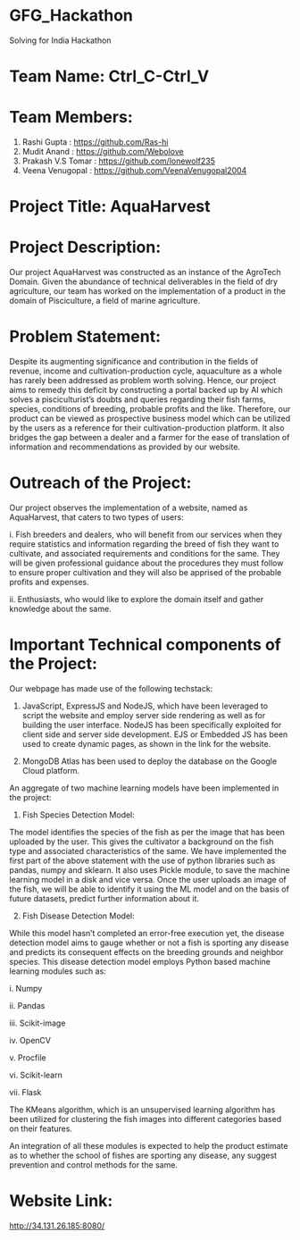 # GFG_Hackathon
Solving for India Hackathon

# Team Name: Ctrl_C-Ctrl_V

# Team Members:
1. Rashi Gupta : https://github.com/Ras-hi
2. Mudit Anand : https://github.com/Webolove
3. Prakash V.S Tomar : https://github.com/lonewolf235
4. Veena Venugopal : https://github.com/VeenaVenugopal2004

# Project Title: AquaHarvest

# Project Description:

Our project AquaHarvest was constructed as an instance of the AgroTech Domain.  Given the abundance of technical deliverables in the field of dry agriculture, our team has worked on the implementation of a product in the domain of Pisciculture, a field of marine agriculture.

# Problem Statement:
Despite its augmenting significance and contribution in the fields of revenue, income and cultivation-production cycle, aquaculture as a whole has rarely been addressed as problem worth solving. Hence, our project aims to remedy this deficit by constructing a portal backed up by AI which solves a pisciculturist’s doubts and queries regarding their fish farms, species, conditions of breeding, probable profits and the like. 
Therefore, our product can be viewed as prospective business model which can be utilized by the users as a reference for their cultivation-production platform. It also bridges the gap between a dealer and a farmer for the ease of translation of information and recommendations as provided by our website. 

# Outreach of the Project:
Our project observes the implementation of a website, named as AquaHarvest, that caters to two types of users:

i. Fish breeders and dealers, who will benefit from our services when they require statistics and information regarding the breed of fish they want to cultivate, and associated requirements and conditions for the same. They will be given professional guidance about the procedures they must follow to ensure proper cultivation and they will also be apprised of the probable profits and expenses. 

ii. Enthusiasts, who would like to explore the domain itself and gather knowledge about the same. 

# Important Technical components of the Project:

Our webpage has made use of the following techstack:

1. JavaScript, ExpressJS and NodeJS, which have been leveraged to script the website and employ server side rendering as well as for building the user interface. NodeJS has been specifically exploited for client side and server side development. EJS or Embedded JS has been used to create dynamic pages, as shown in the link for the website. 

2. MongoDB Atlas has been used to deploy the database on the Google Cloud platform.

An aggregate of two machine learning models have been implemented in the project:
1. Fish Species Detection Model:

The model identifies the species of the fish as per the image that has been uploaded by the user. This gives the cultivator a background on the fish type and associated characteristics of the same. We have implemented the first part of the above statement with the use of python libraries such as pandas, numpy and sklearn. It also uses Pickle module, to save the machine learning model in a disk and vice versa. 
Once the user uploads an image of the fish, we will be able to identify it using the ML model and on the basis of future datasets, predict further information about it. 

2. Fish Disease Detection Model:

While this model hasn’t completed an error-free execution yet, the disease detection model aims to gauge whether or not a fish is sporting any disease and predicts its consequent effects on the breeding grounds and neighbor species. This disease detection model employs Python based machine learning modules such as:

i. Numpy

ii. Pandas

iii. Scikit-image

iv. OpenCV

v. Procfile

vi. Scikit-learn

vii. Flask

The KMeans algorithm, which is an unsupervised learning algorithm has been utilized for clustering the fish images into different categories based on their features. 

An integration of all these modules is expected to help the product estimate as to whether the school of fishes are sporting any disease, any suggest prevention and control methods for the same.

# Website Link:
http://34.131.26.185:8080/


